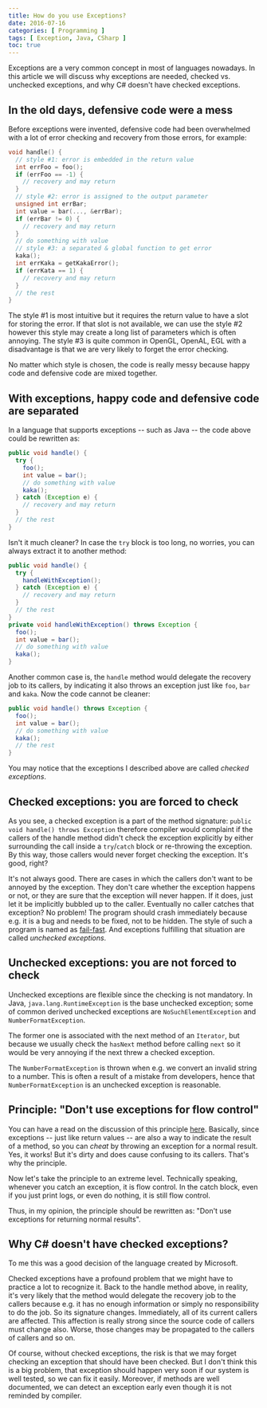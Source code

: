 ```yaml
---
title: How do you use Exceptions?
date: 2016-07-16
categories: [ Programming ]
tags: [ Exception, Java, CSharp ]
toc: true
---
```


Exceptions are a very common concept in most of languages nowadays. In this article we will discuss why exceptions are needed, checked vs. unchecked exceptions, and why C# doesn't have checked exceptions.

<!--more-->

## In the old days, defensive code were a mess

Before exceptions were invented, defensive code had been overwhelmed with a lot of error checking and recovery from those errors, for example:

```c
void handle() {
  // style #1: error is embedded in the return value
  int errFoo = foo();
  if (errFoo == -1) {
    // recovery and may return  
  }
  // style #2: error is assigned to the output parameter
  unsigned int errBar;  
  int value = bar(..., &errBar);
  if (errBar != 0) {
    // recovery and may return  
  }
  // do something with value
  // style #3: a separated & global function to get error
  kaka();
  int errKaka = getKakaError();
  if (errKata == 1) {
    // recovery and may return  
  }
  // the rest
}
```

The style #1 is most intuitive but it requires the return value to have a slot for storing the error. If that slot is not available, we can use the style #2 however this style may create a long list of parameters which is often annoying. The style #3 is quite common in OpenGL, OpenAL, EGL with a disadvantage is that we are very likely to forget the error checking.

No matter which style is chosen, the code is really messy because happy code and defensive code are mixed together.

## With exceptions, happy code and defensive code are separated

In a language that supports exceptions -- such as Java -- the code above could be rewritten as:

```java
public void handle() {
  try {
    foo();
    int value = bar();
    // do something with value
    kaka();
  } catch (Exception e) {
    // recovery and may return
  }
  // the rest
}
```

Isn't it much cleaner? In case the `try` block is too long, no worries, you can always extract it to another method:

```java
public void handle() {
  try {
    handleWithException();
  } catch (Exception e) {
    // recovery and may return  
  }
  // the rest
}
private void handleWithException() throws Exception {
  foo();
  int value = bar();
  // do something with value
  kaka();
}
```

Another common case is, the `handle` method would delegate the recovery job to its callers, by indicating it also throws an exception just like `foo`, `bar` and `kaka`. Now the code cannot be cleaner:

```java
public void handle() throws Exception {
  foo();
  int value = bar();
  // do something with value
  kaka();
  // the rest
}
```

You may notice that the exceptions I described above are called _checked exceptions_.

## Checked exceptions: you are forced to check

As you see, a checked exception is a part of the method signature: `public void handle() throws Exception` therefore compiler would complaint if the callers of the handle method didn't check the exception explicitly by either surrounding the call inside a `try`/`catch` block or re-throwing the exception. By this way, those callers would never forget checking the exception. It's good, right?

It's not always good. There are cases in which the callers don't want to be annoyed by the exception. They don't care whether the exception happens or not, or they are sure that the exception will never happen. If it does, just let it be implicitly bubbled up to the caller. Eventually no caller catches that exception? No problem! The program should crash immediately because e.g. it is a bug and needs to be fixed, not to be hidden. The style of such a program is named as [fail-fast](https://en.wikipedia.org/wiki/Fail-fast). And exceptions fulfilling that situation are called _unchecked exceptions_.

## Unchecked exceptions: you are not forced to check

Unchecked exceptions are flexible since the checking is not mandatory. In Java, `java.lang.RuntimeException` is the base unchecked exception; some of common derived unchecked exceptions are `NoSuchElementException` and `NumberFormatException`.

The former one is associated with the next method of an `Iterator`, but because we usually check the `hasNext` method before calling `next` so it would be very annoying if the next threw a checked exception.

The `NumberFormatException` is thrown when e.g. we convert an invalid string to a number. This is often a result of a mistake from developers, hence that `NumberFormatException` is an unchecked exception is reasonable.

## Principle: "Don't use exceptions for flow control"

You can have a read on the discussion of this principle [here](http://c2.com/cgi/wiki?DontUseExceptionsForFlowControl). Basically, since exceptions -- just like return values -- are also a way to indicate the result of a method, so you can _cheat_ by throwing an exception for a normal result. Yes, it works! But it's dirty and does cause confusing to its callers. That's why the principle.

Now let's take the principle to an extreme level. Technically speaking, whenever you catch an exception, it is flow control. In the catch block, even if you just print logs, or even do nothing, it is still flow control.

Thus, in my opinion, the principle should be rewritten as: "Don't use exceptions for returning normal results".

## Why C# doesn't have checked exceptions?

To me this was a good decision of the language created by Microsoft.

Checked exceptions have a profound problem that we might have to practice a lot to recognize it. Back to the handle method above, in reality, it's very likely that the method would delegate the recovery job to the callers because e.g. it has no enough information or simply no responsibility to do the job. So its signature changes. Immediately, all of its current callers are affected. This affection is really strong since the source code of callers must change also. Worse, those changes may be propagated to the callers of callers and so on.

Of course, without checked exceptions, the risk is that we may forget checking an exception that should have been checked. But I don't think this is a big problem, that exception should happen very soon if our system is well tested, so we can fix it easily. Moreover, if methods are well documented, we can detect an exception early even though it is not reminded by compiler.
